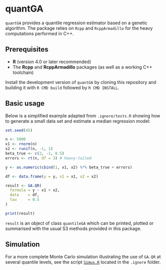 # quantGA

`quantGA` provides a quantile regression estimator based on a genetic algorithm. The package relies on `Rcpp` and `RcppArmadillo` for the heavy computations performed in C++.

## Prerequisites

- **R** (version 4.0 or later recommended)
- The **Rcpp** and **RcppArmadillo** packages (as well as a working C++ toolchain)

Install the development version of `quantGA` by cloning this repository and building it with `R CMD build` followed by `R CMD INSTALL`.

## Basic usage

Below is a simplified example adapted from `.ignore/tests.R` showing how to generate a small data set and estimate a median regression model:

```r
set.seed(45)

n <- 5000
x1 <- rnorm(n)
x2 <- runif(n, -1, 1)
beta_true <- c(2, -1, 0.5)
errors <- rt(n, df = 3) # heavy-tailed

y <- as.numeric(cbind(1, x1, x2) %*% beta_true + errors)

df <- data.frame(y = y, x1 = x1, x2 = x2)

result <- GA.QR(
  formula = y ~ x1 + x2,
  data    = df,
  tau     = 0.5
)

print(result)
```

`result` is an object of class `quantileGA` which can be printed, plotted or summarised with the usual S3 methods provided in this package.

## Simulation

For a more complete Monte Carlo simulation illustrating the use of `GA.QR` at several quantile levels, see the script [`Simus.R`](.ignore/Simus.R) located in the `.ignore` folder.

